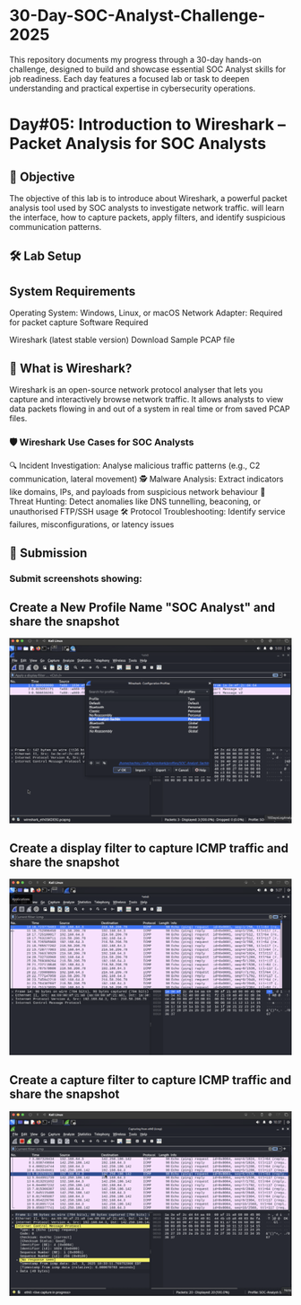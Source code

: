 # 30-Day-SOC-Analyst-Challenge-2025
This repository documents my progress through a 30-day hands-on challenge, designed to build and showcase essential SOC Analyst skills for job readiness. Each day features a focused lab or task to deepen understanding and practical expertise in cybersecurity operations.

# Day#05: Introduction to Wireshark – Packet Analysis for SOC Analysts

## 🎯 Objective

The objective of this lab is to introduce about Wireshark, a powerful packet analysis tool used by SOC analysts to investigate network traffic. will learn the interface, how to capture packets, apply filters, and identify suspicious communication patterns.



## 🛠️ Lab Setup

## System Requirements

Operating System: Windows, Linux, or macOS
Network Adapter: Required for packet capture
Software Required

Wireshark (latest stable version)
Download Sample PCAP file

## 📘 What is Wireshark?

Wireshark is an open-source network protocol analyser that lets you capture and interactively browse network traffic. It allows analysts to view data packets flowing in and out of a system in real time or from saved PCAP files.

### 🛡️ Wireshark Use Cases for SOC Analysts

🔍 Incident Investigation: Analyse malicious traffic patterns (e.g., C2 communication, lateral movement)
🕵️ Malware Analysis: Extract indicators like domains, IPs, and payloads from suspicious network behaviour
🚨 Threat Hunting: Detect anomalies like DNS tunnelling, beaconing, or unauthorised FTP/SSH usage
🛠️ Protocol Troubleshooting: Identify service failures, misconfigurations, or latency issues


## 📸 Submission

### Submit screenshots showing:

## Create a New Profile Name "SOC Analyst" and share the snapshot
![image alt](https://github.com/sachinpatil-soc/30-Day-SOC-Analyst-Challenge-2025/blob/1d4f058a88713b3145de75409f4ca03a619eaaa3/SOC-Analyst.png)


## Create a display filter to capture ICMP traffic and share the snapshot
![image alt](https://github.com/sachinpatil-soc/30-Day-SOC-Analyst-Challenge-2025/blob/1d4f058a88713b3145de75409f4ca03a619eaaa3/ICMP.png)


## Create a capture filter to capture ICMP traffic and share the snapshot
![image alt](https://github.com/sachinpatil-soc/30-Day-SOC-Analyst-Challenge-2025/blob/841166e8bf4d59080ff6eaa9743aebc68d8a1c7a/Capture-ICMP.png)

